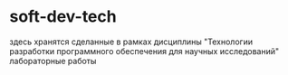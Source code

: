 # soft-dev-tech

здесь хранятся сделанные в рамках дисциплины "Технологии разработки программного обеспечения для научных исследований" лабораторные работы
